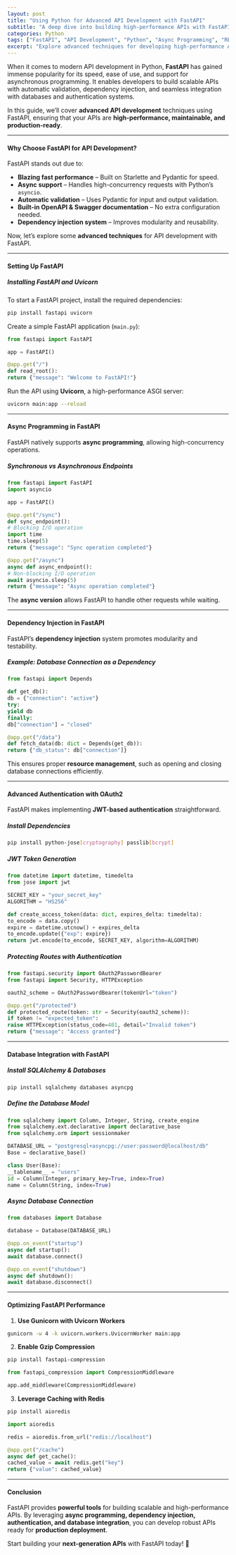 ```yaml
---
layout: post
title: "Using Python for Advanced API Development with FastAPI"
subtitle: "A deep dive into building high-performance APIs with FastAPI"
categories: Python
tags: ["FastAPI", "API Development", "Python", "Async Programming", "REST API", "Microservices"]
excerpt: "Explore advanced techniques for developing high-performance APIs using FastAPI, including async programming, dependency injection, authentication, and best practices."
---
```




When it comes to modern API development in Python, **FastAPI** has gained immense popularity for its speed, ease of use, and support for asynchronous programming. It enables developers to build scalable APIs with automatic validation, dependency injection, and seamless integration with databases and authentication systems.

In this guide, we’ll cover **advanced API development** techniques using FastAPI, ensuring that your APIs are **high-performance, maintainable, and production-ready**.

---

#### Why Choose FastAPI for API Development?

FastAPI stands out due to:

- **Blazing fast performance** – Built on Starlette and Pydantic for speed.
- **Async support** – Handles high-concurrency requests with Python’s `asyncio`.
- **Automatic validation** – Uses Pydantic for input and output validation.
- **Built-in OpenAPI & Swagger documentation** – No extra configuration needed.
- **Dependency injection system** – Improves modularity and reusability.

Now, let’s explore some **advanced techniques** for API development with FastAPI.

---

#### Setting Up FastAPI

##### **Installing FastAPI and Uvicorn**

To start a FastAPI project, install the required dependencies:

```sh  
pip install fastapi uvicorn  
```

Create a simple FastAPI application (`main.py`):

```python  
from fastapi import FastAPI

app = FastAPI()

@app.get("/")  
def read_root():  
return {"message": "Welcome to FastAPI!"}  
```

Run the API using **Uvicorn**, a high-performance ASGI server:

```sh  
uvicorn main:app --reload  
```

---

#### Async Programming in FastAPI

FastAPI natively supports **async programming**, allowing high-concurrency operations.

##### **Synchronous vs Asynchronous Endpoints**

```python  
from fastapi import FastAPI  
import asyncio

app = FastAPI()

@app.get("/sync")  
def sync_endpoint():  
# Blocking I/O operation  
import time  
time.sleep(5)  
return {"message": "Sync operation completed"}

@app.get("/async")  
async def async_endpoint():  
# Non-blocking I/O operation  
await asyncio.sleep(5)  
return {"message": "Async operation completed"}  
```

The **async version** allows FastAPI to handle other requests while waiting.

---

#### Dependency Injection in FastAPI

FastAPI’s **dependency injection** system promotes modularity and testability.

##### **Example: Database Connection as a Dependency**

```python  
from fastapi import Depends

def get_db():  
db = {"connection": "active"}  
try:  
yield db  
finally:  
db["connection"] = "closed"

@app.get("/data")  
def fetch_data(db: dict = Depends(get_db)):  
return {"db_status": db["connection"]}  
```

This ensures proper **resource management**, such as opening and closing database connections efficiently.

---

#### Advanced Authentication with OAuth2

FastAPI makes implementing **JWT-based authentication** straightforward.

##### **Install Dependencies**

```sh  
pip install python-jose[cryptography] passlib[bcrypt]  
```

##### **JWT Token Generation**

```python  
from datetime import datetime, timedelta  
from jose import jwt

SECRET_KEY = "your_secret_key"  
ALGORITHM = "HS256"

def create_access_token(data: dict, expires_delta: timedelta):  
to_encode = data.copy()  
expire = datetime.utcnow() + expires_delta  
to_encode.update({"exp": expire})  
return jwt.encode(to_encode, SECRET_KEY, algorithm=ALGORITHM)  
```

##### **Protecting Routes with Authentication**

```python  
from fastapi.security import OAuth2PasswordBearer  
from fastapi import Security, HTTPException

oauth2_scheme = OAuth2PasswordBearer(tokenUrl="token")

@app.get("/protected")  
def protected_route(token: str = Security(oauth2_scheme)):  
if token != "expected_token":  
raise HTTPException(status_code=401, detail="Invalid token")  
return {"message": "Access granted"}  
```

---

#### Database Integration with FastAPI

##### **Install SQLAlchemy & Databases**

```sh  
pip install sqlalchemy databases asyncpg  
```

##### **Define the Database Model**

```python  
from sqlalchemy import Column, Integer, String, create_engine  
from sqlalchemy.ext.declarative import declarative_base  
from sqlalchemy.orm import sessionmaker

DATABASE_URL = "postgresql+asyncpg://user:password@localhost/db"  
Base = declarative_base()

class User(Base):  
__tablename__ = "users"  
id = Column(Integer, primary_key=True, index=True)  
name = Column(String, index=True)  
```

##### **Async Database Connection**

```python  
from databases import Database

database = Database(DATABASE_URL)

@app.on_event("startup")  
async def startup():  
await database.connect()

@app.on_event("shutdown")  
async def shutdown():  
await database.disconnect()  
```

---

#### Optimizing FastAPI Performance

1. **Use Gunicorn with Uvicorn Workers**

```sh  
gunicorn -w 4 -k uvicorn.workers.UvicornWorker main:app  
```

2. **Enable Gzip Compression**

```sh  
pip install fastapi-compression  
```

```python  
from fastapi_compression import CompressionMiddleware

app.add_middleware(CompressionMiddleware)  
```

3. **Leverage Caching with Redis**

```sh  
pip install aioredis  
```

```python  
import aioredis

redis = aioredis.from_url("redis://localhost")

@app.get("/cache")  
async def get_cache():  
cached_value = await redis.get("key")  
return {"value": cached_value}  
```

---

#### Conclusion

FastAPI provides **powerful tools** for building scalable and high-performance APIs. By leveraging **async programming, dependency injection, authentication, and database integration**, you can develop robust APIs ready for **production deployment**.

Start building your **next-generation APIs** with FastAPI today! 🚀  
